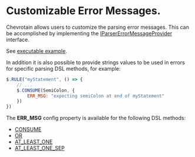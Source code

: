 # Customizable Error Messages.

Chevrotain allows users to customize the parsing error messages.
This can be accomplished by implementing the [IParserErrorMessageProvider](https://sap.github.io/chevrotain/documentation/3_7_4/interfaces/iparsererrormessageprovider.html)
interface.

See [executable example](https://github.com/SAP/chevrotain/blob/master/examples/parser/custom_errors/custom_errors.js).

In addition it is also possible to provide strings values to be used in errors
for specific parsing DSL methods, for example:

```javascript
$.RULE("myStatement", () => {
    // ...
    $.CONSUME(SemiColon, {
        ERR_MSG: "expecting semiColon at end of myStatement"
    })
})
```

The **ERR_MSG** config property is available for the following DSL methods:

-   [CONSUME](https://sap.github.io/chevrotain/documentation/3_7_4/classes/parser.html#consume)
-   [OR](https://sap.github.io/chevrotain/documentation/3_7_4/classes/parser.html#or)
-   [AT_LEAST_ONE](https://sap.github.io/chevrotain/documentation/3_7_4/classes/parser.html#at_least_one)
-   [AT_LEAST_ONE_SEP](https://sap.github.io/chevrotain/documentation/3_7_4/classes/parser.html#at_least_one_sep)
